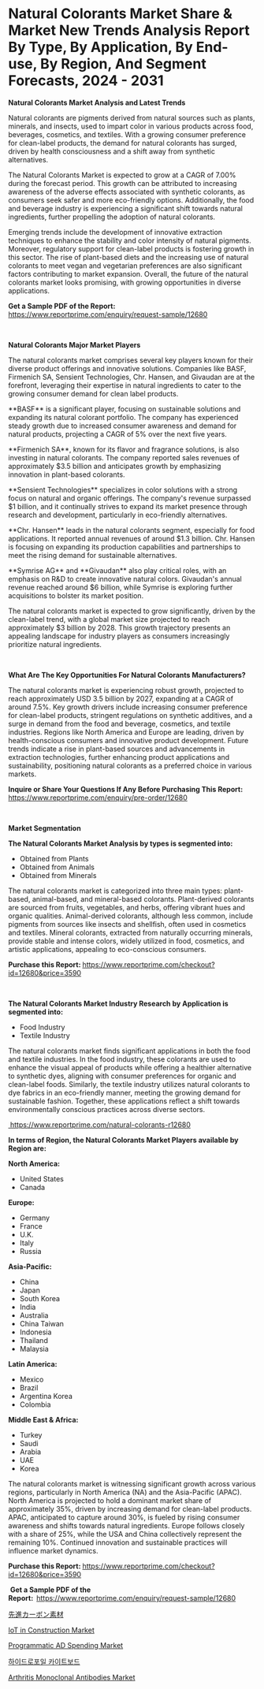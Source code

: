 <p><h1>Natural Colorants Market Share & Market New Trends Analysis Report By Type, By Application, By End-use, By Region, And Segment Forecasts, 2024 - 2031</h1></p><p><strong>Natural Colorants Market Analysis and Latest Trends</strong></p>
<p><p>Natural colorants are pigments derived from natural sources such as plants, minerals, and insects, used to impart color in various products across food, beverages, cosmetics, and textiles. With a growing consumer preference for clean-label products, the demand for natural colorants has surged, driven by health consciousness and a shift away from synthetic alternatives. </p><p>The Natural Colorants Market is expected to grow at a CAGR of 7.00% during the forecast period. This growth can be attributed to increasing awareness of the adverse effects associated with synthetic colorants, as consumers seek safer and more eco-friendly options. Additionally, the food and beverage industry is experiencing a significant shift towards natural ingredients, further propelling the adoption of natural colorants.</p><p>Emerging trends include the development of innovative extraction techniques to enhance the stability and color intensity of natural pigments. Moreover, regulatory support for clean-label products is fostering growth in this sector. The rise of plant-based diets and the increasing use of natural colorants to meet vegan and vegetarian preferences are also significant factors contributing to market expansion. Overall, the future of the natural colorants market looks promising, with growing opportunities in diverse applications.</p></p>
<p><strong>Get a Sample PDF of the Report:&nbsp;</strong> <a href="https://www.reportprime.com/enquiry/request-sample/12680">https://www.reportprime.com/enquiry/request-sample/12680</a></p>
<p>&nbsp;</p>
<p><strong>Natural Colorants Major Market Players</strong></p>
<p><p>The natural colorants market comprises several key players known for their diverse product offerings and innovative solutions. Companies like BASF, Firmenich SA, Sensient Technologies, Chr. Hansen, and Givaudan are at the forefront, leveraging their expertise in natural ingredients to cater to the growing consumer demand for clean label products.</p><p>**BASF** is a significant player, focusing on sustainable solutions and expanding its natural colorant portfolio. The company has experienced steady growth due to increased consumer awareness and demand for natural products, projecting a CAGR of 5% over the next five years.</p><p>**Firmenich SA**, known for its flavor and fragrance solutions, is also investing in natural colorants. The company reported sales revenues of approximately $3.5 billion and anticipates growth by emphasizing innovation in plant-based colorants.</p><p>**Sensient Technologies** specializes in color solutions with a strong focus on natural and organic offerings. The company's revenue surpassed $1 billion, and it continually strives to expand its market presence through research and development, particularly in eco-friendly alternatives.</p><p>**Chr. Hansen** leads in the natural colorants segment, especially for food applications. It reported annual revenues of around $1.3 billion. Chr. Hansen is focusing on expanding its production capabilities and partnerships to meet the rising demand for sustainable alternatives.</p><p>**Symrise AG** and **Givaudan** also play critical roles, with an emphasis on R&D to create innovative natural colors. Givaudan's annual revenue reached around $6 billion, while Symrise is exploring further acquisitions to bolster its market position.</p><p>The natural colorants market is expected to grow significantly, driven by the clean-label trend, with a global market size projected to reach approximately $3 billion by 2028. This growth trajectory presents an appealing landscape for industry players as consumers increasingly prioritize natural ingredients.</p></p>
<p>&nbsp;</p>
<p><strong>What Are The Key Opportunities For Natural Colorants Manufacturers?</strong></p>
<p><p>The natural colorants market is experiencing robust growth, projected to reach approximately USD 3.5 billion by 2027, expanding at a CAGR of around 7.5%. Key growth drivers include increasing consumer preference for clean-label products, stringent regulations on synthetic additives, and a surge in demand from the food and beverage, cosmetics, and textile industries. Regions like North America and Europe are leading, driven by health-conscious consumers and innovative product development. Future trends indicate a rise in plant-based sources and advancements in extraction technologies, further enhancing product applications and sustainability, positioning natural colorants as a preferred choice in various markets.</p></p>
<p><strong>Inquire or Share Your Questions If Any Before Purchasing This Report:</strong> <a href="https://www.reportprime.com/enquiry/pre-order/12680">https://www.reportprime.com/enquiry/pre-order/12680</a></p>
<p>&nbsp;</p>
<p><strong>Market Segmentation</strong></p>
<p><strong>The Natural Colorants Market Analysis by types is segmented into:</strong></p>
<p><ul><li>Obtained from Plants</li><li>Obtained from Animals</li><li>Obtained from Minerals</li></ul></p>
<p><p>The natural colorants market is categorized into three main types: plant-based, animal-based, and mineral-based colorants. Plant-derived colorants are sourced from fruits, vegetables, and herbs, offering vibrant hues and organic qualities. Animal-derived colorants, although less common, include pigments from sources like insects and shellfish, often used in cosmetics and textiles. Mineral colorants, extracted from naturally occurring minerals, provide stable and intense colors, widely utilized in food, cosmetics, and artistic applications, appealing to eco-conscious consumers.</p></p>
<p><strong>Purchase this Report:&nbsp;</strong><a href="https://www.reportprime.com/checkout?id=12680&price=3590">https://www.reportprime.com/checkout?id=12680&price=3590</a></p>
<p>&nbsp;</p>
<p><strong>The Natural Colorants Market Industry Research by Application is segmented into:</strong></p>
<p><ul><li>Food Industry</li><li>Textile Industry</li></ul></p>
<p><p>The natural colorants market finds significant applications in both the food and textile industries. In the food industry, these colorants are used to enhance the visual appeal of products while offering a healthier alternative to synthetic dyes, aligning with consumer preferences for organic and clean-label foods. Similarly, the textile industry utilizes natural colorants to dye fabrics in an eco-friendly manner, meeting the growing demand for sustainable fashion. Together, these applications reflect a shift towards environmentally conscious practices across diverse sectors.</p></p>
<p><a href="https://www.reportprime.com/natural-colorants-r12680">&nbsp;https://www.reportprime.com/natural-colorants-r12680</a></p>
<p><strong>In terms of Region, the Natural Colorants Market Players available by Region are:</strong></p>
<p>
    <p> <strong> North America: </strong>
        <ul>
            <li>United States</li>
            <li>Canada</li>
        </ul>
        </p> 
    <p> <strong> Europe: </strong>
        <ul>
            <li>Germany</li>
            <li>France</li>
            <li>U.K.</li>
            <li>Italy</li>
            <li>Russia</li>
        </ul>
        </p> 
    <p> <strong> Asia-Pacific: </strong>
        <ul>
            <li>China</li>
            <li>Japan</li>
            <li>South Korea</li>
            <li>India</li>
            <li>Australia</li>
            <li>China Taiwan</li>
            <li>Indonesia</li>
            <li>Thailand</li>
            <li>Malaysia</li>
        </ul>
        </p> 
    <p> <strong> Latin America: </strong>
        <ul>
            <li>Mexico</li>
            <li>Brazil</li>
            <li>Argentina Korea</li>
            <li>Colombia</li>
        </ul>
        </p> 
    <p> <strong> Middle East & Africa: </strong>
        <ul>
            <li>Turkey</li>
            <li>Saudi</li>
            <li>Arabia</li>
            <li>UAE</li>
            <li>Korea</li>
        </ul>
    </p>
    </p>
<p><p>The natural colorants market is witnessing significant growth across various regions, particularly in North America (NA) and the Asia-Pacific (APAC). North America is projected to hold a dominant market share of approximately 35%, driven by increasing demand for clean-label products. APAC, anticipated to capture around 30%, is fueled by rising consumer awareness and shifts towards natural ingredients. Europe follows closely with a share of 25%, while the USA and China collectively represent the remaining 10%. Continued innovation and sustainable practices will influence market dynamics.</p></p>
<p><strong>Purchase this Report: </strong><a href="https://www.reportprime.com/checkout?id=12680&price=3590">https://www.reportprime.com/checkout?id=12680&price=3590</a></p>
<p>&nbsp;<strong>Get a Sample PDF of the Report:&nbsp;&nbsp;</strong><a href="https://www.reportprime.com/enquiry/request-sample/12680">https://www.reportprime.com/enquiry/request-sample/12680</a></p>
<p><strong></strong></p>
<p><p><a href="https://medium.com/@henriettemills1/%E5%85%88%E9%80%B2%E7%9A%84%E3%81%AA%E3%82%AB%E3%83%BC%E3%83%9C%E3%83%B3%E6%9D%90%E6%96%99%E5%B8%82%E5%A0%B4%E3%81%AE%E3%83%9E%E3%83%83%E3%83%94%E3%83%B3%E3%82%B0-%E3%83%88%E3%83%AC%E3%83%B3%E3%83%89-%E8%AA%B2%E9%A1%8C-%E3%83%96%E3%83%AC%E3%83%BC%E3%82%AF%E3%82%B9%E3%83%AB%E3%83%BC-2024-2031-ded04e39504f">先進カーボン素材</a></p><p><a href="https://medium.com/@delaneyhayes2022/iot-in-construction-market-trends-and-regional-insights-forecasted-for-period-from-2024-to-2031-3dbda97491f5">IoT in Construction Market</a></p><p><a href="https://medium.com/@delaneyhayes2022/programmatic-ad-spending-market-global-market-trends-and-market-forecast-2024-2031-63400bfae42a">Programmatic AD Spending Market</a></p><p><a href="https://medium.com/@adsogvwv75/2024%EB%85%84%EB%B6%80%ED%84%B0-2031%EB%85%84%EA%B9%8C%EC%A7%80-12-3-%EC%9D%98-%EC%97%B0%ED%8F%89%EA%B7%A0-%EC%84%B1%EC%9E%A5%EB%A5%A0-cagr-%EB%A1%9C-%ED%99%95%EB%8C%80%EB%90%98%EA%B3%A0-%EC%9E%88%EB%8A%94-%ED%95%98%EC%9D%B4%EB%93%9C%EB%A1%9C%ED%8F%AC%EC%9D%BC-%EC%B9%B4%EC%9D%B4%ED%8A%B8%EB%B3%B4%EB%93%9C-%EC%8B%9C%EC%9E%A5-%EA%B7%9C%EB%AA%A8%EC%97%90-%EB%8C%80%ED%95%9C-%ED%86%B5%EC%B0%B0%EB%A0%A5-7b4d5ef68009">하이드로포일 카이트보드</a></p><p><a href="https://www.linkedin.com/pulse/arthritis-monoclonal-antibodies-market-emerging-trends-huuve?trackingId=SFt2XQ9QSH6gQrgxZTaUzw%3D%3D">Arthritis Monoclonal Antibodies Market</a></p></p>